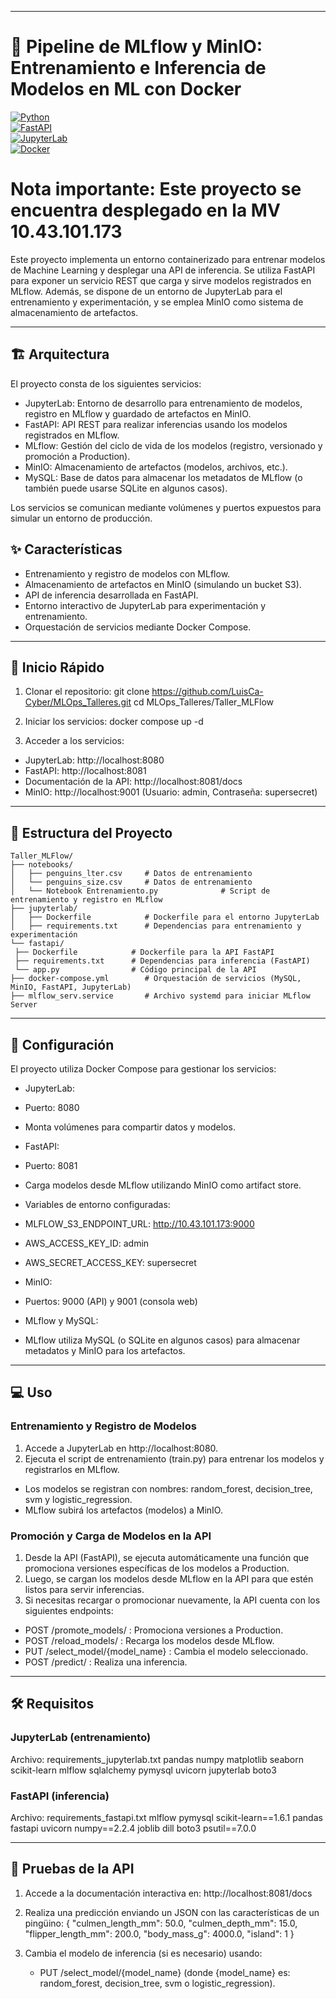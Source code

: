 --------------------------------------------------
# 🐳 Pipeline de MLflow y MinIO: Entrenamiento e Inferencia de Modelos en ML con Docker

[![Python](https://img.shields.io/badge/Python-3.10-blue.svg)](https://www.python.org/)  
[![FastAPI](https://img.shields.io/badge/FastAPI-0.100+-green.svg)](https://fastapi.tiangolo.com/)  
[![JupyterLab](https://img.shields.io/badge/JupyterLab-4.0+-orange.svg)](https://jupyter.org/)  
[![Docker](https://img.shields.io/badge/Docker-24.0+-blue.svg)](https://www.docker.com/)  

# Nota importante: Este proyecto se encuentra desplegado en la MV 10.43.101.173


Este proyecto implementa un entorno containerizado para entrenar modelos de Machine Learning y desplegar una API de inferencia. Se utiliza FastAPI para exponer un servicio REST que carga y sirve modelos registrados en MLflow. Además, se dispone de un entorno de JupyterLab para el entrenamiento y experimentación, y se emplea MinIO como sistema de almacenamiento de artefactos.

--------------------------------------------------
## 🏗️ Arquitectura

El proyecto consta de los siguientes servicios:

- JupyterLab: Entorno de desarrollo para entrenamiento de modelos, registro en MLflow y guardado de artefactos en MinIO.
- FastAPI: API REST para realizar inferencias usando los modelos registrados en MLflow.
- MLflow: Gestión del ciclo de vida de los modelos (registro, versionado y promoción a Production).
- MinIO: Almacenamiento de artefactos (modelos, archivos, etc.).
- MySQL: Base de datos para almacenar los metadatos de MLflow (o también puede usarse SQLite en algunos casos).

Los servicios se comunican mediante volúmenes y puertos expuestos para simular un entorno de producción.


## ✨ Características

- Entrenamiento y registro de modelos con MLflow.
- Almacenamiento de artefactos en MinIO (simulando un bucket S3).
- API de inferencia desarrollada en FastAPI.
- Entorno interactivo de JupyterLab para experimentación y entrenamiento.
- Orquestación de servicios mediante Docker Compose.

--------------------------------------------------
## 🚀 Inicio Rápido

1. Clonar el repositorio:
git clone https://github.com/LuisCa-Cyber/MLOps_Talleres.git cd MLOps_Talleres/Taller_MLFlow


2. Iniciar los servicios:
docker compose up -d


3. Acceder a los servicios:
- JupyterLab: http://localhost:8080
- FastAPI: http://localhost:8081
- Documentación de la API: http://localhost:8081/docs
- MinIO: http://localhost:9001 (Usuario: admin, Contraseña: supersecret)

--------------------------------------------------
## 📁 Estructura del Proyecto
```
Taller_MLFlow/
├── notebooks/
│   ├── penguins_lter.csv     # Datos de entrenamiento
│   └── penguins_size.csv     # Datos de entrenamiento
│   └── Notebook Entrenamiento.py              # Script de entrenamiento y registro en MLflow
├── jupyterlab/
│   ├── Dockerfile            # Dockerfile para el entorno JupyterLab
│   ├── requirements.txt      # Dependencias para entrenamiento y experimentación
└── fastapi/
 ├── Dockerfile            # Dockerfile para la API FastAPI
 ├── requirements.txt      # Dependencias para inferencia (FastAPI)
 └── app.py                # Código principal de la API
├── docker-compose.yml        # Orquestación de servicios (MySQL, MinIO, FastAPI, JupyterLab)
├── mlflow_serv.service       # Archivo systemd para iniciar MLflow Server

```
--------------------------------------------------
## 🔧 Configuración

El proyecto utiliza Docker Compose para gestionar los servicios:

- JupyterLab:
- Puerto: 8080
- Monta volúmenes para compartir datos y modelos.

- FastAPI:
- Puerto: 8081
- Carga modelos desde MLflow utilizando MinIO como artifact store.
- Variables de entorno configuradas:
 - MLFLOW_S3_ENDPOINT_URL: http://10.43.101.173:9000
 - AWS_ACCESS_KEY_ID: admin
 - AWS_SECRET_ACCESS_KEY: supersecret

- MinIO:
- Puertos: 9000 (API) y 9001 (consola web)

- MLflow y MySQL:
- MLflow utiliza MySQL (o SQLite en algunos casos) para almacenar metadatos y MinIO para los artefactos.

--------------------------------------------------
## 💻 Uso

### Entrenamiento y Registro de Modelos

1. Accede a JupyterLab en http://localhost:8080.
2. Ejecuta el script de entrenamiento (train.py) para entrenar los modelos y registrarlos en MLflow.
- Los modelos se registran con nombres: random_forest, decision_tree, svm y logistic_regression.
- MLflow subirá los artefactos (modelos) a MinIO.

### Promoción y Carga de Modelos en la API

1. Desde la API (FastAPI), se ejecuta automáticamente una función que promociona versiones específicas de los modelos a Production.
2. Luego, se cargan los modelos desde MLflow en la API para que estén listos para servir inferencias.
3. Si necesitas recargar o promocionar nuevamente, la API cuenta con los siguientes endpoints:
- POST /promote_models/ : Promociona versiones a Production.
- POST /reload_models/ : Recarga los modelos desde MLflow.
- PUT /select_model/{model_name} : Cambia el modelo seleccionado.
- POST /predict/ : Realiza una inferencia.

--------------------------------------------------
## 🛠️ Requisitos

### JupyterLab (entrenamiento)
Archivo: requirements_jupyterlab.txt
pandas numpy matplotlib seaborn scikit-learn mlflow sqlalchemy pymysql uvicorn jupyterlab boto3

### FastAPI (inferencia)
Archivo: requirements_fastapi.txt
mlflow pymysql scikit-learn==1.6.1 pandas fastapi uvicorn numpy==2.2.4 joblib dill boto3 psutil==7.0.0

--------------------------------------------------
## 🚀 Pruebas de la API

1. Accede a la documentación interactiva en:
   http://localhost:8081/docs

2. Realiza una predicción enviando un JSON con las características de un pingüino:
   {
     "culmen_length_mm": 50.0,
     "culmen_depth_mm": 15.0,
     "flipper_length_mm": 200.0,
     "body_mass_g": 4000.0,
     "island": 1
   }

3. Cambia el modelo de inferencia (si es necesario) usando:
   - PUT /select_model/{model_name} (donde {model_name} es: random_forest, decision_tree, svm o logistic_regression).

